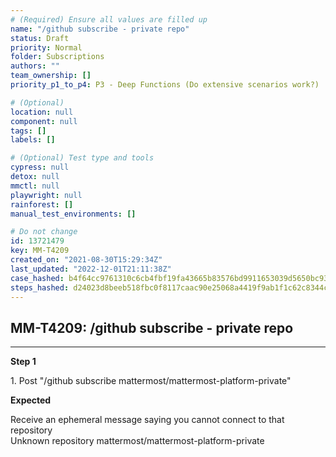 ```yaml
---
# (Required) Ensure all values are filled up
name: "/github subscribe - private repo"
status: Draft
priority: Normal
folder: Subscriptions
authors: ""
team_ownership: []
priority_p1_to_p4: P3 - Deep Functions (Do extensive scenarios work?)

# (Optional)
location: null
component: null
tags: []
labels: []

# (Optional) Test type and tools
cypress: null
detox: null
mmctl: null
playwright: null
rainforest: []
manual_test_environments: []

# Do not change
id: 13721479
key: MM-T4209
created_on: "2021-08-30T15:29:34Z"
last_updated: "2022-12-01T21:11:38Z"
case_hashed: b4f64cc9761310c6cb4fbf19fa43665b83576bd9911653039d5650bc932433563af3223e3b3fd0640c7391e9757509d1
steps_hashed: d24023d8beeb518fbc0f8117caac90e25068a4419f9ab1f1c62c8344ca21c937b4ce5edfa0680892e56da7011482d9cb
---
```


<!-- (Auto-generated) Based on frontmatter's "key" and "name" -->

## MM-T4209: /github subscribe - private repo

---

**Step 1**

1\. Post "/github subscribe mattermost/mattermost-platform-private"

**Expected**

Receive an ephemeral message saying you cannot connect to that repository\
Unknown repository mattermost/mattermost-platform-private
